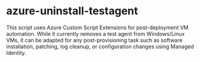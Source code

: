 # azure-uninstall-testagent
This script uses Azure Custom Script Extensions for post-deployment VM automation. While it currently removes a test agent from Windows/Linux VMs, it can be adapted for any post-provisioning task such as software installation, patching, log cleanup, or configuration changes using Managed Identity.
